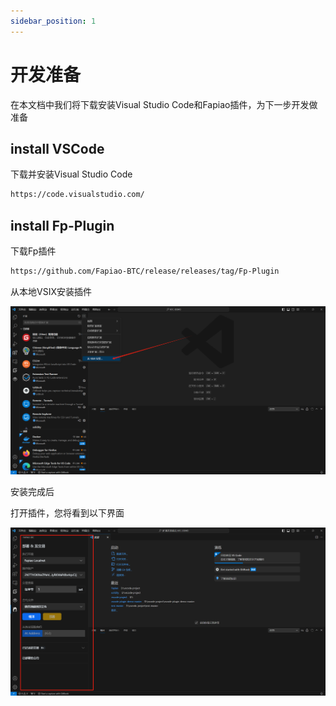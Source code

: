 ```yaml
---
sidebar_position: 1
---
```


# 开发准备

在本文档中我们将下载安装Visual Studio Code和Fapiao插件，为下一步开发做准备

## install VSCode

下载并安装Visual Studio Code

```bash
https://code.visualstudio.com/
```
## install Fp-Plugin

下载Fp插件

```bash
https://github.com/Fapiao-BTC/release/releases/tag/Fp-Plugin
```

从本地VSIX安装插件

![](./img/1705108941681.jpg)

安装完成后

打开插件，您将看到以下界面

![](./img/1705109278126.jpg)